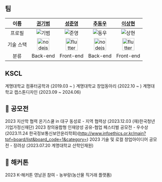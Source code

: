 ## 팀

|이름 | [권기범](https://github.com/KibeomGwon)| [성준영](https://github.com/sungjungyoung) | [추동우](https://github.com/DongWooChoo) | [이상현](https://github.com/idealHyun) |
| :-: | :-: | :-: | :-: | :-: |
|프로필 | ![기범](https://github.com/KibeomGwon.png) | ![준영](https://github.com/sungjungyoung.png) | ![동우](https://github.com/DongWooChoo.png) | ![상현](https://github.com/idealHyun.png) |
| 기술 스택 |  <a href="https://nodejs.org/" target="_blank" rel="noreferrer"> <img src="https://www.vectorlogo.zone/logos/nodejs/nodejs-icon.svg" alt="nodejs" width="40" height="40"/> </a> | <a href="https://flutter.dev/" target="_blank" rel="noreferrer"> <img src="https://www.vectorlogo.zone/logos/flutterio/flutterio-icon.svg" alt="flutter" width="40" height="40"/> </a> |  <a href="https://nodejs.org/" target="_blank" rel="noreferrer"> <img src="https://www.vectorlogo.zone/logos/nodejs/nodejs-icon.svg" alt="nodejs" width="40" height="40"/> </a> |  <a href="https://flutter.dev/" target="_blank" rel="noreferrer"> <img src="https://www.vectorlogo.zone/logos/flutterio/flutterio-icon.svg" alt="flutter" width="40" height="40"/> </a> |
|분류 | Back-end | Front-end | Back-end | Front-end |

## KSCL

계명대학교 컴퓨터공학과 (2019.03 ~ )
계명대학교 창업동아리 (2022.10 ~ )
계명대학교 캡스톤디자인 (2023.09 ~ 2024.06)

## 📌 공모전

2023 지산학 협력 온기스쿨 in 대구 동성로 - 지역 협력상 (2023.12.03 (재)한국청년기업가정신재단)
2023 창의융합형 인재양성 공유-협업 페스티벌 공모전 - 우수상 (2023.11.24 한국정보통신보안윤리학회)(http://www.infoethics.or.kr/main?tpf=board/list&board_code=1&category=)
2023 기술 및 로컬 창업아이디어 공모전 - 장려상 (2023.07.20 계명대학교 산학인재원)

## 📌 해커톤

2023 K-해커톤 영남권 참여 - 농부랑(농산물 직거래 플랫폼)

